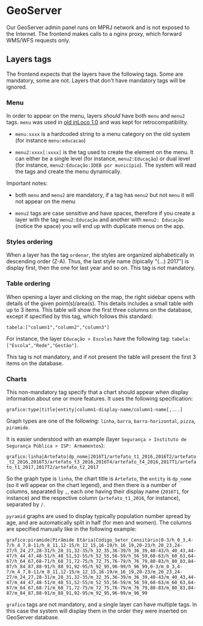 # GeoServer

Our GeoServer admin panel runs on MPRJ network and is not exposed to the Internet. The frontend makes calls to a nginx proxy, which forward WMS/WFS requests only.

## Layers tags

The frontend expects that the layers have the following tags. Some are mandatory, some are not. Layers that don't have mandatory tags will be ignored.

### Menu

In order to appear on the menu, layers _should_ have both `menu` and `menu2` tags. `menu` was used in [old inLoco 1.0](apps.mprj.mp.br/sistema/mpmapas/inloco.html) and was kept for retrocompatibility.

- `menu:xxxx` is a hardcoded string to a menu category on the old system (for instance `menu:educacao`)

- `menu2:xxxx[:xxxx]` is the tag used to create the element on the menu. It can either be a single level (for instance, `menu2:Educação`) or dual level (for instance, `menu2:Educação:IDEB por município`). The system will read the tags and create the menu dynamically.

Important notes:

- both `menu` and `menu2` are mandatory, if a tag has `menu2` but not `menu` it will not appear on the menu

- `menu2` tags are case sensitive and have spaces, therefore if you create a layer with the tag `menu2:Educação` and another with `menu2: Educação` (notice the space) you will end up with duplicate menus on the app.

### Styles ordering

When a layer has the tag `ordenar`, the styles are organized alphabetically in descending order (Z-A). Thus, the last style name (tipically "(...) 2017") is display first, then the one for last year and so on. This tag is not mandatory.

### Table ordering

When opening a layer and clicking on the map, the right sidebar opens with details of the given point(s)/area(s). This details includes a small table with up to 3 items. This table will show the first three columns on the database, except if specified by this tag, which follows this standard:

`tabela:["column1","column2","column3"]`

For instance, the layer `Educação > Escolas` have the following tag: `tabela:["Escola","Rede","Gestão"]`.

This tag is not mandatory, and if not present the table will present the first 3 items on the database.

### Charts

This non-mandatory tag specify that a chart should appear when display information about one or more features. It uses the following specification:

`grafico:type|title|entity|column1-display-name/column1-name[,...]`

Graph types are one of the following: `linha`, `barra`, `barra-horizontal`, `pizza`, `piramide`.

It is easier understood with an example (layer `Segurança > Instituto de Segurança Pública > ISP: Armamentos`):

`grafico:linha|Artefato|dp_nome|2016T1/artefato_t1_2016,2016T2/artefato_t2_2016,2016T3/artefato_t3_2016,2016T4/artefato_t4_2016,2017T1/artefato_t1_2017,2017T2/artefato_t2_2017`

So the graph type is `linha`, the chart title is `Artefato`, the `entity` is `dp_nome` (so it will appear on the chart legend), and then there is a number of columns, separated by `,`, each one having their display name (`2016T1`, for instance) and the respective column (`artefato_t1_2016`, for instance), separated by `/`.

`pyramid` graphs are used to display typically population number spread by age, and are automatically split in half (for men and women). The columns are specified manually like in the following example:

`grafico:piramide|Pirâmide Etária|Código_Setor_Censitário|0-3/h_0_3,4-7/h_4_7,8-11/h_8_11,12-15/h_12_15,16-19/h_16_19,20-23/h_20_23,24-27/h_24_27,28-31/h_28_31,32-35/h_32_35,36-39/h_36_39,40-43/h_40_43,44-47/h_44_47,48-51/h_48_51,52-55/h_52_55,56-59/h_56_59,60-63/h_60_63,64-67/h_64_67,68-71/h_68_71,72-75/h_72_75,76-79/h_76_79,80-83/h_80_83,84-87/h_84_87,88-91/h_88_91,92-95/h_92_95,96-99/h_96_99,0-3/m_0_3,4-7/m_4_7,8-11/m_8_11,12-15/m_12_15,16-19/m_16_19,20-23/m_20_23,24-27/m_24_27,28-31/m_28_31,32-35/m_32_35,36-39/m_36_39,40-43/m_40_43,44-47/m_44_47,48-51/m_48_51,52-55/m_52_55,56-59/m_56_59,60-63/m_60_63,64-67/m_64_67,68-71/m_68_71,72-75/m_72_75,76-79/m_76_79,80-83/m_80_83,84-87/m_84_87,88-91/m_88_91,92-95/m_92_95,96-99/m_96_99`

`grafico` tags are not mandatory, and a single layer can have multiple tags. In this case the system will display them in the order they were inserted on GeoServer database.
